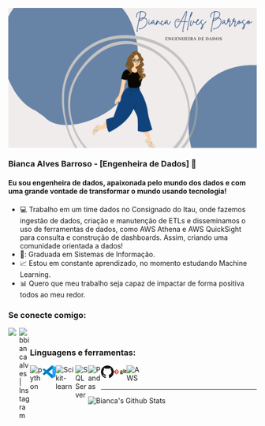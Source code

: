 [<img align="center"  width="700px" src="https://github.com/biancaalvesb/biancaalvesb/blob/main/capa3.png" />](https://github.com/biancaalvesb/biancaalvesb/blob/main/capa3.png)

### Bianca Alves Barroso - [Engenheira de Dados] 👋

#### Eu sou engenheira de dados, apaixonada pelo mundo dos dados e com uma grande vontade de transformar o mundo usando tecnologia!

- 💻 Trabalho em um time dados no Consignado do Itau, onde fazemos ingestão de dados, criação e manutenção de ETLs e disseminamos o uso de ferramentas de dados, como AWS Athena e AWS QuickSight para consulta e construção de dashboards. Assim, criando uma comunidade orientada a dados!
- 📖: Graduada em Sistemas de Informação.
- 📈 Estou em constante aprendizado, no momento estudando Machine Learning.
- 📊 Quero que meu trabalho seja capaz de impactar de forma positiva todos ao meu redor.

### Se conecte comigo:

[<img align="left"  width="22px" src="https://cdn.jsdelivr.net/npm/simple-icons@3.4.0/icons/linkedin.svg" />](https://www.linkedin.com/in/biancaalvesb/)

[<img align="left" alt="bbiancaalves | Instagram" width="22px" src="https://upload.wikimedia.org/wikipedia/commons/5/58/Instagram-Icon.png" />](https://www.instagram.com/bbiancaalves/)


<br />

### Linguagens e ferramentas:

<img align="left" alt="python" width="26px" src="https://cdn3.iconfinder.com/data/icons/logos-and-brands-adobe/512/267_Python-512.png" />

<img align="left" alt="visual studio code" width="26px" src="https://raw.githubusercontent.com/github/explore/80688e429a7d4ef2fca1e82350fe8e3517d3494d/topics/visual-studio-code/visual-studio-code.png" />

[<img align="left" alt="Scikit-learn" width="40px" src="https://upload.wikimedia.org/wikipedia/commons/0/05/Scikit_learn_logo_small.svg" />](https://scikit-learn.org/stable/)

<img align="left" alt="SQLServer" width="26px" src="https://img.icons8.com/color/2x/microsoft-sql-server.png" />

<img align="left" alt="Pandas" width="26px" src="https://cdn.jsdelivr.net/npm/simple-icons@3.4.0/icons/pandas.svg" />

<img align="left" alt="GitHub" width="26px" src="https://raw.githubusercontent.com/github/explore/78df643247d429f6cc873026c0622819ad797942/topics/github/github.png" />

<img align="left" alt="Git" width="26px" src="https://raw.githubusercontent.com/github/explore/80688e429a7d4ef2fca1e82350fe8e3517d3494d/topics/git/git.png" />

<img align="left" alt="AWS" width="26px" src="https://pbs.twimg.com/profile_images/1377341693964382209/XLGAtguT_400x400.jpg" />



<br />
<br />

---

<img align="left" alt="Bianca's Github Stats" src="https://github-readme-stats.vercel.app/api?username=biancaalvesb&show_icons=true&hide_border=true" />

[linkedin]: linkedin.com/in/biancaalvesb
[instagram]: https://instagram.com/bbiancaalves
